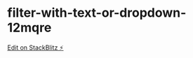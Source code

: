 # filter-with-text-or-dropdown-12mqre

[Edit on StackBlitz ⚡️](https://stackblitz.com/edit/filter-with-text-or-dropdown-12mqre)